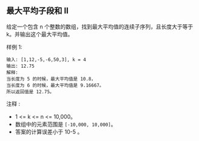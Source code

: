 ## 最大平均子段和 II

给定一个包含 n 个整数的数组，找到最大平均值的连续子序列，且长度大于等于 k。并输出这个最大平均值。

样例 1:

```
输入: [1,12,-5,-6,50,3], k = 4
输出: 12.75
解释:
当长度为 5 的时候，最大平均值是 10.8，
当长度为 6 的时候，最大平均值是 9.16667。
所以返回值是 12.75。
```

注释 :

* 1 <= k <= n <= 10,000。
* 数组中的元素范围是 `[-10,000, 10,000]`。
* 答案的计算误差小于 10-5 。